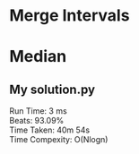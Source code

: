 Merge Intervals
=========
# Median
## My solution.py
Run Time: 3 ms              
Beats: 93.09%      
Time Taken: 40m 54s    
Time Compexity: O(Nlogn)  
